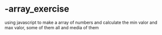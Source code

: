 # -array_exercise
using javascript to make a array of numbers and calculate the min valor and max valor, some of them all  and media of them
